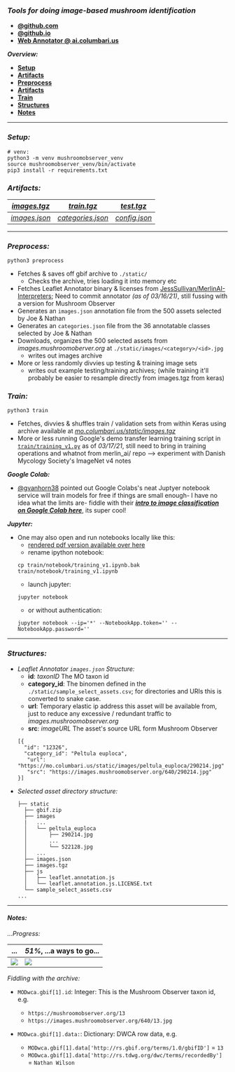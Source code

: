 ### *Tools for doing image-based mushroom identification*
- [**@github.com**](https://github.com/Jesssullivan/image-identifer) <br>
- [**@github.io**](https://jesssullivan.github.io/image-identifer/) <br>
- [**Web Annotator @ ai.columbari.us**](https://ai.columbari.us/annotator/photo) <br>


***Overview:***
- [**Setup**](#setup) <br>
- [**Artifacts**](#artifacts) <br>
- [**Preprocess**](#preprocess) <br>
- [**Artifacts**](#artifacts) <br>
- [**Train**](#train) <br>
- [**Structures**](#structures) <br>
- [**Notes**](#notes) <br>



- - -


<h4 id="setup"> </h4>     



### *Setup:*
```
# venv:
python3 -m venv mushroomobserver_venv
source mushroomobserver_venv/bin/activate
pip3 install -r requirements.txt
```


<h4 id="artifacts"> </h4>


### *Artifacts:*

|[*images.tgz*](https://mo.columbari.us/static/images.tgz)|[*train.tgz*](https://mo.columbari.us/static/train.tgz)|[*test.tgz*](https://mo.columbari.us/static/test.tgz)|
|---|---|---|
|[*images.json*](https://mo.columbari.us/static/images.json)|[*categories.json*](https://mo.columbari.us/static/categories.json)|[*config.json*](https://mo.columbari.us/static/config.json)|


- - -


<h4 id="preprocess"> </h4>


### *Preprocess:*

```
python3 preprocess
```

- Fetches & saves off gbif archive to `./static/`
  - Checks the archive, tries loading it into memory etc
- Fetches Leaflet Annotator binary & licenses from [JessSullivan/MerlinAI-Interpreters](https://github.com/Jesssullivan/MerlinAI-Interpreters);  Need to commit annotator *(as of 03/16/21)*, still fussing with a version for Mushroom Observer  
- Generates an `images.json` annotation file from the 500 assets selected by Joe & Nathan
- Generates an `categories.json` file from the 36 annotatable classes selected by Joe & Nathan
- Downloads, organizes the 500 selected assets from *images.mushroomoberver.org* at `./static/images/<category>/<id>.jpg`
  - writes out images archive
- More or less randomly divvies up testing & training image sets
  - writes out example testing/training archives; (while training it'll probably be easier to resample directly from images.tgz from keras)



### *Train:*

```
python3 train
```

- Fetches, divvies & shuffles train / validation sets from within Keras using archive available at [*mo.columbari.us/static/images.tgz*](https://mo.columbari.us/static/images.tgz)
- More or less running Google's demo transfer learning training script in [`train/training_v1.py`](train/training_v1.py) as of *03/17/21*, still need to bring in training operations and whatnot from merlin_ai/ repo --> experiment with Danish Mycology Society's ImageNet v4 notes


***Google Colab:***

- [@gvanhorn38](https://github.com/gvanhorn38/) pointed out Google Colabs's neat Juptyer notebook service will train models for free if things are small enough- I have no idea what the limits are- fiddle with their [***intro to image classification on Google Colab here***](https://colab.research.google.com/github/tensorflow/docs/blob/master/site/en/tutorials/images/classification.ipynb), its super cool!


***Jupyter:***

- One may also open and run notebooks locally like this:
  - [rendered pdf version available over here](train/notebook/training_v1.pdf)
  - rename ipython notebook:
  ```
  cp train/notebook/training_v1.ipynb.bak train/notebook/training_v1.ipynb
  ```
  - launch jupyter:
  ```
  jupyter notebook
  ```
  - or without authentication:
  ```
  jupyter notebook --ip='*' --NotebookApp.token='' --NotebookApp.password=''
  ```


- - -


<h4 id="structures"> </h4>


### *Structures:*


- *Leaflet Annotator `images.json` Structure:*
  - **id**: *taxonID* The MO taxon id
  - **category_id**: The binomen defined in the `./static/sample_select_assets.csv`; for directories and URIs this is converted to snake case.
  - **url**: Temporary elastic ip address this asset will be available from, just to reduce any excessive / redundant traffic to *images.mushroomobserver.org*
  - **src**: *imageURL* The asset's source URL form  Mushroom Observer
  ```
  [{
    "id": "12326",
    "category_id": "Peltula euploca",
     "url": "https://mo.columbari.us/static/images/peltula_euploca/290214.jpg"
     "src": "https://images.mushroomobserver.org/640/290214.jpg"
  }]
  ```
- *Selected asset directory structure:*
  ```
  ├── static
    ├── gbif.zip
    ├── images
    |   ...
    │   └── peltula_euploca
    │       ├── 290214.jpg
    │       ...
    │       └── 522128.jpg
    │   ...
    ├── images.json
    ├── images.tgz
    ├── js
    │   ├── leaflet.annotation.js
    │   └── leaflet.annotation.js.LICENSE.txt
    └── sample_select_assets.csv
  ...
  ```



- - -


<h4 id="notes"> </h4>


#### *Notes:*


*...Progress:*  <br/>


| ... | *51%*, ...a ways to go... |
|---|---|
| ![](https://www.transscendsurvival.org/wp-content/uploads/2021/03/f1-281x300.png) | ![](https://www.transscendsurvival.org/wp-content/uploads/2021/03/f2-300x151.png) |


*Fiddling with the archive:*
- `MODwca.gbif[1].id`: Integer:  This is the Mushroom Observer taxon id, e.g.
  - `https://mushroomobserver.org/13`
  - `https://images.mushroomobserver.org/640/13.jpg`

- `MODwca.gbif[1].data:`: Dictionary: DWCA row data, e.g.
  - `MODwca.gbif[1].data['http://rs.gbif.org/terms/1.0/gbifID']` = `13`
  - `MODwca.gbif[1].data['http://rs.tdwg.org/dwc/terms/recordedBy']` = `Nathan Wilson`
